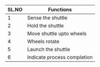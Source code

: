 |SL.NO  |Functions                  |
|-------|---------------------------|
|1      |Sense the shuttle          |
|2      |Hold the shuttle           |
|3      |Move shuttle upto wheels   |
|4      |Wheels rotate              |
|5      |Launch the shuttle         |
|6      |Indicate process completion|
